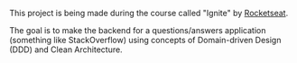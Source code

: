 This project is being made during the course called "Ignite" by [Rocketseat](https://www.rocketseat.com.br/).

The goal is to make the backend for a questions/answers application (something like StackOverflow) using concepts of Domain-driven Design (DDD) and Clean Architecture.
